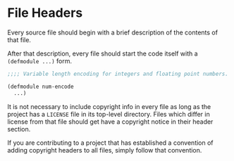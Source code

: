 # File Headers

 Every source file should begin with a brief description of the contents of that file.

After that description, every file should start the code itself with a `(defmodule ...)` form.

```lisp
;;;; Variable length encoding for integers and floating point numbers.

(defmodule num-encode
  ...)
```

It is not necessary to include copyright info in every file as long as the project has a `LICENSE` file in its top-level directory. Files which differ in license from that file should get have a copyright notice in their header section.

If you are contributing to a project that has established a convention of adding copyright headers to all files, simply follow that convention.
